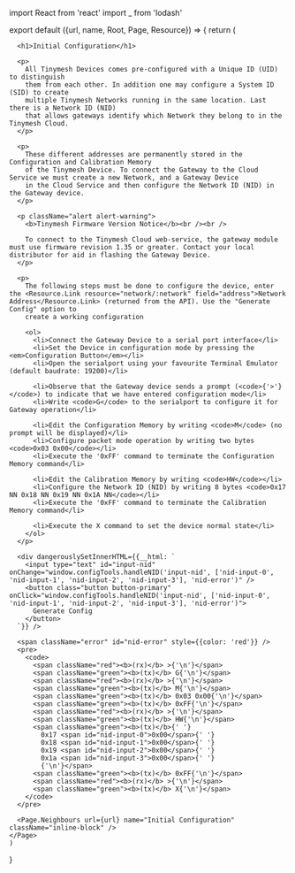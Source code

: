 import React from 'react'
import _ from 'lodash'

export default ({url, name, Root, Page, Resource}) => {
  return (
    <Page url={url}
          name="Initial Configuration"
          weight={20}>

      <h1>Initial Configuration</h1>

      <p>
        All Tinymesh Devices comes pre-configured with a Unique ID (UID) to distinguish
        them from each other. In addition one may configure a System ID (SID) to create
        multiple Tinymesh Networks running in the same location. Last there is a Network ID (NID)
        that allows gateways identify which Network they belong to in the Tinymesh Cloud.
      </p>

      <p>
        These different addresses are permanently stored in the Configuration and Calibration Memory
        of the Tinymesh Device. To connect the Gateway to the Cloud Service we must create a new Network, and a Gateway Device
        in the Cloud Service and then configure the Network ID (NID) in the Gateway device.
      </p>

      <p className="alert alert-warning">
        <b>Tinymesh Firmware Version Notice</b><br /><br />

        To connect to the Tinymesh Cloud web-service, the gateway module must use firmware revision 1.35 or greater. Contact your local distributor for aid in flashing the Gateway Device.
      </p>

      <p>
        The following steps must be done to configure the device, enter the <Resource.Link resource="network/:network" field="address">Network Address</Resource.Link> (returned from the API). Use the "Generate Config" option to
        create a working configuration

        <ol>
          <li>Connect the Gateway Device to a serial port interface</li>
          <li>Set the Device in configuration mode by pressing the <em>Configuration Button</em></li>
          <li>Open the serialport using your favourite Terminal Emulator (default baudrate: 19200)</li>

          <li>Observe that the Gateway device sends a prompt (<code>{'>'}</code>) to indicate that we have entered configuration mode</li>
          <li>Write <code>G</code> to the serialport to configure it for Gateway operation</li>

          <li>Edit the Configuration Memory by writing <code>M</code> (no prompt will be displayed)</li>
          <li>Configure packet mode operation by writing two bytes <code>0x03 0x00</code></li>
          <li>Execute the '0xFF' command to terminate the Configuration Memory command</li>

          <li>Edit the Calibration Memory by writing <code>HW</code></li>
          <li>Configure the Network ID (NID) by writing 8 bytes <code>0x17 NN 0x18 NN 0x19 NN 0x1A NN</code></li>
          <li>Execute the '0xFF' command to terminate the Calibration Memory command</li>

          <li>Execute the X command to set the device normal state</li>
        </ol>
      </p>

      <div dangerouslySetInnerHTML={{__html: `
        <input type="text" id="input-nid" onChange="window.configTools.handleNID('input-nid', ['nid-input-0', 'nid-input-1', 'nid-input-2', 'nid-input-3'], 'nid-error')" />
        <button class="button button-primary" onClick="window.configTools.handleNID('input-nid', ['nid-input-0', 'nid-input-1', 'nid-input-2', 'nid-input-3'], 'nid-error')">
          Generate Config
        </button>
      `}} />

      <span className="error" id="nid-error" style={{color: 'red'}} />
      <pre>
        <code>
          <span className="red"><b>(rx)</b> >{'\n'}</span>
          <span className="green"><b>(tx)</b> G{'\n'}</span>
          <span className="red"><b>(rx)</b> >{'\n'}</span>
          <span className="green"><b>(tx)</b> M{'\n'}</span>
          <span className="green"><b>(tx)</b> 0x03 0x00{'\n'}</span>
          <span className="green"><b>(tx)</b> 0xFF{'\n'}</span>
          <span className="red"><b>(rx)</b> >{'\n'}</span>
          <span className="green"><b>(tx)</b> HW{'\n'}</span>
          <span className="green"><b>(tx)</b>{' '}
            0x17 <span id="nid-input-0">0x00</span>{' '}
            0x18 <span id="nid-input-1">0x00</span>{' '}
            0x19 <span id="nid-input-2">0x00</span>{' '}
            0x1a <span id="nid-input-3">0x00</span>{' '}
            {'\n'}</span>
          <span className="green"><b>(tx)</b> 0xFF{'\n'}</span>
          <span className="red"><b>(rx)</b> >{'\n'}</span>
          <span className="green"><b>(tx)</b> X{'\n'}</span>
        </code>
      </pre>

      <Page.Neighbours url={url} name="Initial Configuration" className="inline-block" />
    </Page>
    )
}
